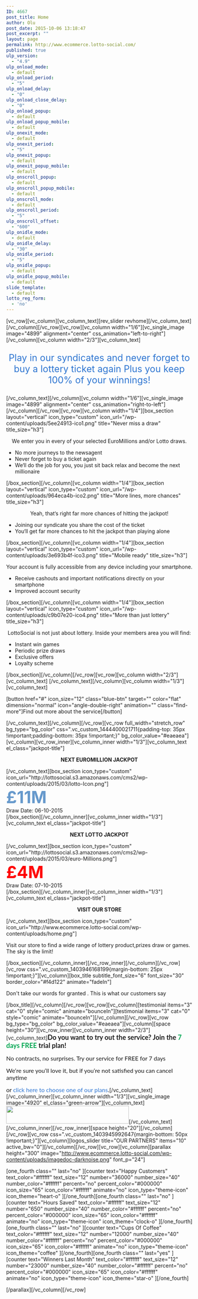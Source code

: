 ```yaml
---
ID: 4667
post_title: Home
author: Olu
post_date: 2015-10-06 13:18:47
post_excerpt: ""
layout: page
permalink: http://www.ecommerce.lotto-social.com/
published: true
ulp_version:
  - "4.9"
ulp_onload_mode:
  - default
ulp_onload_period:
  - "5"
ulp_onload_delay:
  - "0"
ulp_onload_close_delay:
  - "0"
ulp_onload_popup:
  - default
ulp_onload_popup_mobile:
  - default
ulp_onexit_mode:
  - default
ulp_onexit_period:
  - "5"
ulp_onexit_popup:
  - default
ulp_onexit_popup_mobile:
  - default
ulp_onscroll_popup:
  - default
ulp_onscroll_popup_mobile:
  - default
ulp_onscroll_mode:
  - default
ulp_onscroll_period:
  - "5"
ulp_onscroll_offset:
  - "600"
ulp_onidle_mode:
  - default
ulp_onidle_delay:
  - "30"
ulp_onidle_period:
  - "5"
ulp_onidle_popup:
  - default
ulp_onidle_popup_mobile:
  - default
slide_template:
  - default
lotto_reg_form:
  - 'no'
---
```

[vc_row][vc_column][vc_column_text][rev_slider revhome][/vc_column_text][/vc_column][/vc_row][vc_row][vc_column width="1/6"][vc_single_image image="4899" alignment="center" css_animation="left-to-right"][/vc_column][vc_column width="2/3"][vc_column_text]
<p style="text-align: center; font-size: 25px;"><span style="color: #2f76d1;">Play in our syndicates and never forget to buy a lottery ticket again</span>
<span style="color: #2f76d1;">Plus you keep 100% of your winnings!</span></p>
[/vc_column_text][/vc_column][vc_column width="1/6"][vc_single_image image="4899" alignment="center" css_animation="right-to-left"][/vc_column][/vc_row][vc_row][vc_column width="1/4"][box_section layout="vertical" icon_type="custom" icon_url="/wp-content/uploads/5ee24913-ico1.png" title="Never miss a draw" title_size="h3"]
<p style="text-align: center;">We enter you in every of your selected EuroMillions and/or Lotto draws.</p>

<ul>
	<li class="lplh-16">No more journeys to the newsagent</li>
	<li class="lplh-16">Never forget to buy a ticket again</li>
	<li class="lplh-16">We‘ll do the job for you, you just sit back relax and become the next millionaire</li>
</ul>
[/box_section][/vc_column][vc_column width="1/4"][box_section layout="vertical" icon_type="custom" icon_url="/wp-content/uploads/964eca4b-ico2.png" title="More lines, more chances" title_size="h3"]
<p style="text-align: center;">Yeah, that‘s right far more chances of hitting the jackpot!</p>

<ul>
	<li class="lplh-16">Joining our syndicate you share the cost of the ticket</li>
	<li class="lplh-16">You‘ll get far more chances to hit the jackpot than playing alone</li>
</ul>
[/box_section][/vc_column][vc_column width="1/4"][box_section layout="vertical" icon_type="custom" icon_url="/wp-content/uploads/3e693b4f-ico3.png" title="Mobile ready" title_size="h3"]
<p style="text-align: center;">Your account is fully accessible from any device including your smartphone.</p>

<ul>
	<li class="lplh-16">Receive cashouts and important notifications directly on your smartphone</li>
	<li class="lplh-16">Improved account security</li>
</ul>
[/box_section][/vc_column][vc_column width="1/4"][box_section layout="vertical" icon_type="custom" icon_url="/wp-content/uploads/c9b07e20-ico4.png" title="More than just lottery" title_size="h3"]
<p style="text-align: center;">LottoSocial is not just about lottery. Inside your members area you will find:</p>

<div id="lp-pom-text-42" class="lp-element lp-pom-text nlh">
<ul>
	<li class="lplh-16">Instant win games</li>
	<li class="lplh-16">Periodic prize draws</li>
	<li class="lplh-16">Exclusive offers</li>
	<li class="lplh-16">Loyalty scheme</li>
</ul>
</div>
[/box_section][/vc_column][/vc_row][vc_row][vc_column width="2/3"][vc_column_text]
[/vc_column_text][/vc_column][vc_column width="1/3"][vc_column_text]

[button href="#" icon_size="12" class="blue-btn" target="" color="flat" dimension="normal" icon="angle-double-right" animation="" class="find-more"]Find out more about the service[/button]

[/vc_column_text][/vc_column][/vc_row][vc_row full_width="stretch_row" bg_type="bg_color" css=".vc_custom_1444400021711{padding-top: 35px !important;padding-bottom: 35px !important;}" bg_color_value="#eaeaea"][vc_column][vc_row_inner][vc_column_inner width="1/3"][vc_column_text el_class="jackpot-title"]
<p style="text-align: center;"><strong>NEXT EUROMILLION JACKPOT</strong></p>
[/vc_column_text][box_section icon_type="custom" icon_url="http://lottosocial.s3.amazonaws.com/cms2/wp-content/uploads/2015/03/lotto-Icon.png"]
<p style="margin: 0px; font-size: 45px;"><span style="color: #6699cc;"><strong><span class="product_price"><span class="amount">£</span></span>11M</strong></span></p>
<p style="margin: 0px;">Draw Date: 06-10-2015</p>
[/box_section][/vc_column_inner][vc_column_inner width="1/3"][vc_column_text el_class="jackpot-title"]
<p style="text-align: center;"><strong>NEXT LOTTO JACKPOT</strong></p>
[/vc_column_text][box_section icon_type="custom" icon_url="http://lottosocial.s3.amazonaws.com/cms2/wp-content/uploads/2015/03/euro-Millions.png"]
<p style="margin: 0px; font-size: 45px;"><span style="color: #ff0000; margin: 0px;"><strong><span class="product_price"><span class="amount">£4</span></span>M</strong></span></p>
<p style="margin: 0px;">Draw Date: 07-10-2015</p>
[/box_section][/vc_column_inner][vc_column_inner width="1/3"][vc_column_text el_class="jackpot-title"]
<p style="text-align: center;"><strong>VISIT OUR STORE
</strong></p>
[/vc_column_text][box_section icon_type="custom" icon_url="http://www.ecommerce.lotto-social.com/wp-content/uploads/home.png"]

Visit our store to find a wide range of lottery product,prizes draw or games. The sky is the limit!

[/box_section][/vc_column_inner][/vc_row_inner][/vc_column][/vc_row][vc_row css=".vc_custom_1403946168199{margin-bottom: 25px !important;}"][vc_column][box_title subtitle_font_size="6" font_size="30" border_color="#f4d122" animate="fadeIn"]

Don't take our words for granted . This is what our customers say

[/box_title][/vc_column][/vc_row][vc_row][vc_column][testimonial items="3" cat="0" style="comic" animate="bounceIn"][testimonial items="3" cat="0" style="comic" animate="bounceIn"][/vc_column][/vc_row][vc_row bg_type="bg_color" bg_color_value="#eaeaea"][vc_column][space height="30"][vc_row_inner][vc_column_inner width="2/3"][vc_column_text]<strong><span style="font-size: 18px;"><span style="font-family: lato;">Do you want to try out the service? Join the <span style="color: #00a651;">7 days FREE</span> trial plan!</span></span></strong>

<span style="font-size: 16px;"><span style="font-family: lato;">No contracts, no surprises. Try our service for FREE for 7 days</span></span>

<span style="font-family: lato; font-size: 16px;">We‘re sure you‘ll love it, but if you‘re not satisfied you can cancel anytime</span>

<span style="font-family: lato; font-size: 16px;">or <a style="text-decoration: none;" href="clkn/http/promo.lotto-social.com/pricing/"><span style="color: #2f76d2;">click here to choose one of our plans</span></a>.</span>[/vc_column_text][/vc_column_inner][vc_column_inner width="1/3"][vc_single_image image="4920" el_class="green-arrow"][vc_column_text]<a href="http://promo.lotto-social.com/offer/"><img class="alignnone" src="http://www.ecommerce.lotto-social.com/wp-content/uploads/95e4ea8e-7day-cta.png" alt="" width="332" height="48" /></a>[/vc_column_text][/vc_column_inner][/vc_row_inner][space height="20"][/vc_column][/vc_row][vc_row css=".vc_custom_1403945992647{margin-bottom: 50px !important;}"][vc_column][logos_slider title="OUR PARTNERS" items="10" active_bw="0"][/vc_column][/vc_row][vc_row][vc_column][parallax height="300" image="http://www.ecommerce.lotto-social.com/wp-content/uploads/imagedoc-darknoise.png" font_p="24"]

[one_fourth class="" last="no" ][counter text="Happy Customers" text_color="#ffffff" text_size="12" number="36000" number_size="40" number_color="#ffffff" percent="no" percent_color="#000000" icon_size="65" icon_color="#ffffff" animate="no" icon_type="theme-icon" icon_theme="heart-o" ][/one_fourth][one_fourth class="" last="no" ][counter text="Hours Saved" text_color="#ffffff" text_size="12" number="650" number_size="40" number_color="#ffffff" percent="no" percent_color="#000000" icon_size="65" icon_color="#ffffff" animate="no" icon_type="theme-icon" icon_theme="clock-o" ][/one_fourth][one_fourth class="" last="no" ][counter text="Cups Of Coffee" text_color="#ffffff" text_size="12" number="12000" number_size="40" number_color="#ffffff" percent="no" percent_color="#000000" icon_size="65" icon_color="#ffffff" animate="no" icon_type="theme-icon" icon_theme="coffee" ][/one_fourth][one_fourth class="" last="yes" ][counter text="Winners Last Month" text_color="#ffffff" text_size="12" number="23000" number_size="40" number_color="#ffffff" percent="no" percent_color="#000000" icon_size="65" icon_color="#ffffff" animate="no" icon_type="theme-icon" icon_theme="star-o" ][/one_fourth]

[/parallax][/vc_column][/vc_row]